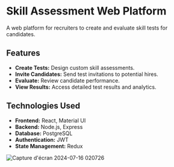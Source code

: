# Skill Assessment Web Platform

A web platform for recruiters to create and evaluate skill tests for candidates.

## Features

- **Create Tests:** Design custom skill assessments.
- **Invite Candidates:** Send test invitations to potential hires.
- **Evaluate:** Review candidate performance.
- **View Results:** Access detailed test results and analytics.

## Technologies Used

- **Frontend:** React, Material UI
- **Backend:** Node.js, Express
- **Database:** PostgreSQL
- **Authentication:** JWT
- **State Management:** Redux

![Capture d'écran 2024-07-16 020726](https://github.com/user-attachments/assets/eb8e3dee-710a-42fe-b26b-21b3c684fc8f)

